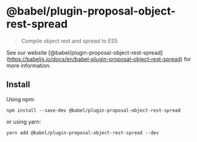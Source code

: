 <span class="citation" data-cites="babel/plugin-proposal-object-rest-spread">@babel/plugin-proposal-object-rest-spread</span>
=============================================================================================================================

> Compile object rest and spread to ES5

See our website <span class="citation" data-cites="babel/plugin-proposal-object-rest-spread">\[@babel/plugin-proposal-object-rest-spread\]</span>(https://babeljs.io/docs/en/babel-plugin-proposal-object-rest-spread) for more information.

Install
-------

Using npm:

    npm install --save-dev @babel/plugin-proposal-object-rest-spread

or using yarn:

    yarn add @babel/plugin-proposal-object-rest-spread --dev
